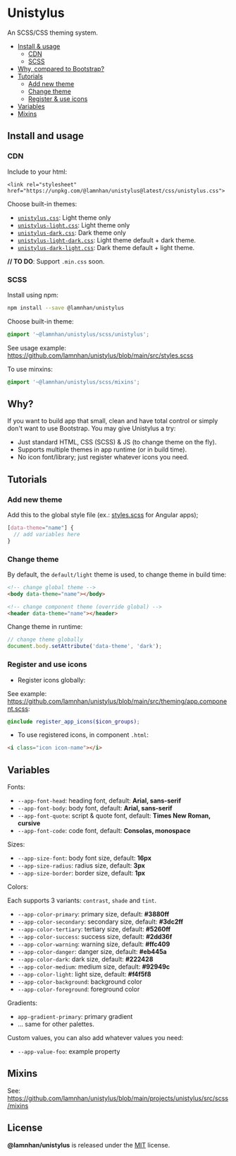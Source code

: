 # Unistylus

An SCSS/CSS theming system.

- [Install & usage](#install-and-usage)
  - [CDN](#cdn)
  - [SCSS](#scss)
- [Why, compared to Bootstrap?](#why-compared-to-bootstrap)
- [Tutorials](#tutorials)
  - [Add new theme](#add-new-theme)
  - [Change theme](#change-theme)
  - [Register & use icons](#register-and-use-icons)
- [Variables](#variables)
- [Mixins](#mixins)

## Install and usage

### CDN

Include to your html:

`<link rel="stylesheet" href="https://unpkg.com/@lamnhan/unistylus@latest/css/unistylus.css">`

Choose built-in themes:

- [`unistylus.css`](https://unpkg.com/@lamnhan/unistylus@latest/css/unistylus.css): Light theme only
- [`unistylus-light.css`](https://unpkg.com/@lamnhan/unistylus@latest/css/unistylus-light.css): Light theme only
- [`unistylus-dark.css`](https://unpkg.com/@lamnhan/unistylus@latest/css/unistylus-dark.css): Dark theme only
- [`unistylus-light-dark.css`](https://unpkg.com/@lamnhan/unistylus@latest/css/unistylus-light-dark.css): Light theme default + dark theme.
- [`unistylus-dark-light.css`](https://unpkg.com/@lamnhan/unistylus@latest/css/unistylus-dark-light.css): Dark theme default + light theme.

**// TO DO**: Support `.min.css` soon.

### SCSS

Install using npm:

```sh
npm install --save @lamnhan/unistylus
```

Choose built-in theme:

```scss
@import '~@lamnhan/unistylus/scss/unistylus';
```

See usage example: https://github.com/lamnhan/unistylus/blob/main/src/styles.scss

To use minxins:

```scss
@import '~@lamnhan/unistylus/scss/mixins';
```

## Why?

If you want to build app that small, clean and have total control or simply don't want to use Bootstrap. You may give Unistylus a try:

- Just standard HTML, CSS (SCSS) & JS (to change theme on the fly).
- Supports multiple themes in app runtime (or in build time).
- No icon font/library; just register whatever icons you need.

## Tutorials

### Add new theme

Add this to the global style file (ex.: [styles.scss](https://github.com/lamnhan/unistylus/blob/main/src/styles.scss) for Angular apps);

```scss
[data-theme="name"] {
  // add variables here
}
```

### Change theme

By default, the `default/light` theme is used, to change theme in build time:

```html
<!-- change global theme -->
<body data-theme="name"></body>

<!-- change component theme (override global) -->
<header data-theme="name"></header>
```

Change theme in runtime:

```js
// change theme globally
document.body.setAttribute('data-theme', 'dark');
```

### Register and use icons

- Register icons globally:

See example: https://github.com/lamnhan/unistylus/blob/main/src/theming/app.component.scss: 

```scss
@include register_app_icons($icon_groups);
```

- To use registered icons, in component `.html`:

```html
<i class="icon icon-name"></i>
```

## Variables

Fonts:

- `--app-font-head`: heading font, default: **Arial, sans-serif**
- `--app-font-body`: body font, default: **Arial, sans-serif**
- `--app-font-quote`: script & quote font, default: **Times New Roman, cursive**
- `--app-font-code`: code font, default: **Consolas, monospace**

Sizes:

- `--app-size-font`: body font size, default: **16px**
- `--app-size-radius`: radius size, default: **3px**
- `--app-size-border`: border size, default: **1px**

Colors:

Each supports 3 variants: `contrast`, `shade` and `tint`.

- `--app-color-primary`: primary size, default: **#3880ff**
- `--app-color-secondary`: secondary size, default: **#3dc2ff**
- `--app-color-tertiary`: tertiary size, default: **#5260ff**
- `--app-color-success`: success size, default: **#2dd36f**
- `--app-color-warning`: warning size, default: **#ffc409**
- `--app-color-danger`: danger size, default: **#eb445a**
- `--app-color-dark`: dark size, default: **#222428**
- `--app-color-medium`: medium size, default: **#92949c**
- `--app-color-light`: light size, default: **#f4f5f8**
- `--app-color-background`: background color
- `--app-color-foreground`: foreground color

Gradients:

- `app-gradient-primary`: primary gradient
- ... same for other palettes.

Custom values, you can also add whatever values you need:

- `--app-value-foo`: example property

## Mixins

See: https://github.com/lamnhan/unistylus/blob/main/projects/unistylus/src/scss/mixins

## License

**@lamnhan/unistylus** is released under the [MIT](https://github.com/lamnhan/unistylus/blob/master/LICENSE) license.
